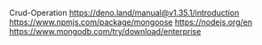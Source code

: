 Crud-Operation
https://deno.land/manual@v1.35.1/introduction
https://www.npmjs.com/package/mongoose
https://nodejs.org/en
https://www.mongodb.com/try/download/enterprise
